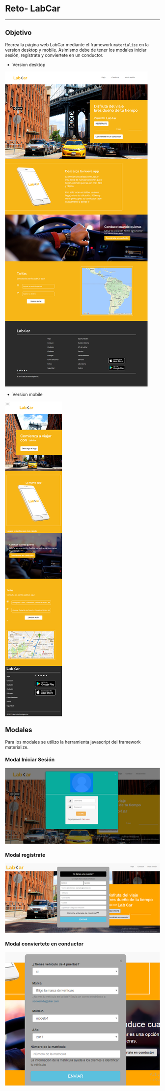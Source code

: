 # Reto- LabCar
***

## Objetivo
Recrea la  página web LabCar mediante el framework `materialize` en la version desktop y mobile. Asimismo debe de tener los modales iniciar sesión, regístrate y conviertete en un conductor.

* Version desktop

![modelo desktop](assets/images/version-desktop.png)

* Version mobile

![modelo mobile](assets/images/version-mobile.png)



## Modales
Para los modales se utilizo la herramienta javascript del framework materialize.

### Modal Iniciar Sesión



![modal iniciar-sesión](assets/images/modal-inicio-sesion.png)




### Modal registrate



![modal registrate](assets/images/modal-registrate.png)




### Modal conviertete en conductor


![modal conductor](assets/images/modal-conductor.png)
